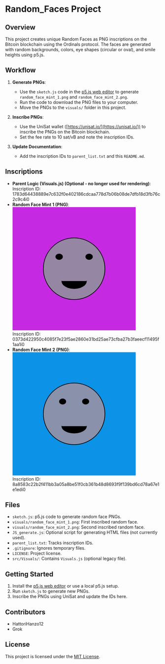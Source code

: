 # Random_Faces Project

## Overview
This project creates unique Random Faces as PNG inscriptions on the Bitcoin blockchain using the Ordinals protocol. The faces are generated with random backgrounds, colors, eye shapes (circular or oval), and smile heights using p5.js.

## Workflow
1. **Generate PNGs**:
   - Use the `sketch.js` code in the [p5.js web editor](https://editor.p5js.org/) to generate `random_face_mint_1.png` and `random_face_mint_2.png`.
   - Run the code to download the PNG files to your computer.
   - Move the PNGs to the `visuals/` folder in this project.

2. **Inscribe PNGs**:
   - Use the UniSat wallet ([https://unisat.io/](https://unisat.io/)) to inscribe the PNGs on the Bitcoin blockchain.
   - Set the fee rate to 10 sat/vB and note the inscription IDs.

3. **Update Documentation**:
   - Add the inscription IDs to `parent_list.txt` and this `README.md`.

## Inscriptions
- **Parent Logic (Visuals.js) (Optional - no longer used for rendering)**:  
Inscription ID: 1783d64438889e7c632f0e402186cdcaa778d7b06b08de7dfb18d3fb76c2c9c4i0
- **Random Face Mint 1 (PNG)**:  
![Random Face Mint 1](visuals/random_face_mint_1.png)  
Inscription ID: 0373d422950c4085f7e23f5ae2860e31bd25ae73cfba27b3faeecf11495f1aa1i0
- **Random Face Mint 2 (PNG)**:  
![Random Face Mint 2](visuals/random_face_mint_2.png)  
Inscription ID: 8a8583c22b2f411bb3a05a8be51f0cb361b48d8693f9f139bd6cd78a67e1e1edi0
## Files
- `sketch.js`: p5.js code to generate random face PNGs.
- `visuals/random_face_mint_1.png`: First inscribed random face.
- `visuals/random_face_mint_2.png`: Second inscribed random face.
- `JS_generate.js`: Optional script for generating HTML files (not currently used).
- `parent_list.txt`: Tracks inscription IDs.
- `.gitignore`: Ignores temporary files.
- `LICENSE`: Project license.
- `src/Visuals/`: Contains `Visuals.js` (optional legacy file).

## Getting Started
1. Install the [p5.js web editor](https://editor.p5js.org/) or use a local p5.js setup.
2. Run `sketch.js` to generate new PNGs.
3. Inscribe the PNGs using UniSat and update the IDs here.

## Contributors
- HattoriHanzo12
- Grok

## License
This project is licensed under the [MIT License](LICENSE).
